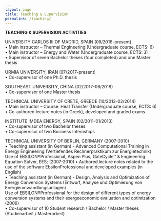 ```yaml
---
layout: page
title: Teaching & Supervision
permalink: /teaching/
---
```


**TEACHING & SUPERVISION ACTIVITIES**     

UNIVERSITY CARLOS III OF MADRID, SPAIN (09/2016-present)   
•	Main instructor – Thermal Engineering (Undergraduate course, ECTS: 6)  
•	Main instructor – Energy and Water (Undergraduate course, ECTS: 3)  
•	Supervisor of seven Bachelor theses (four completed) and one Master thesis  

URMIA UNIVERSITY, IRAN (07/2017-present)  
•	Co-supervisor of one Ph.D. thesis     
       
SOUTHEAST UNIVERSITY, CHINA (02/2017-06/2018)  
•	Co-supervisor of one Master thesis     

TECHNICAL UNIVERSITY OF CRETE, GREECE (10/2013-02/2014)   
•	Main instructor – Course: Heat Transfer (Undergraduate course, ECTS: 6)  
•	Co-authored lecture notes (in Greek), developed and graded exams  

INSTITUTE IMDEA ENERGY, SPAIN (02/2011-01/2013)  
•	Co-supervisor of two Bachelor theses  
•	Co-supervisor of two Business Internships  

TECHNICAL UNIVERSITY OF BERLIN, GERMANY (2007-2010)  
•	Teaching assistant (in German) - Advanced Computational Training in Energy Engineering (Vertiefendes Rechnerpraktikum zur Energietechnik)   
Use of EBSILON®Professional, Aspen Plus, GateCycle™ & Engineering Equation Solver, EES; (2007-2010)
•	Authored lecture notes related to the use of the software EbsilonProfessional and developed examples (in English)  
•	Teaching assistant (in German) - Design, Analysis and Optimization of Energy Conversion Systems (Entwurf, Analyse und Optimierung von Energieumwandlungsanlagen)  
Use of EBSILON®Professional for the design of different types of energy conversion systems and their exergoeconomic evaluation and optimization (2009)  
•	Co-supervisor of 10 Student research / Bachelor / Master theses (Studienarbeit / Masterarbeit)  

